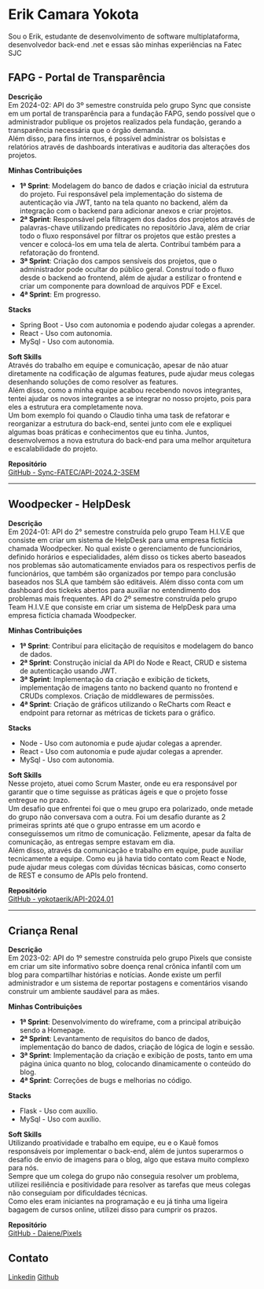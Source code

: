 
# Erik Camara Yokota
Sou o Erik, estudante de desenvolvimento de software multiplataforma, desenvolvedor back-end .net e essas são minhas experiências na Fatec SJC

## FAPG - Portal de Transparência

**Descrição**  
Em 2024-02: API do 3º semestre construída pelo grupo Sync que consiste em um portal de transparência para a fundação FAPG, sendo possível que o administrador publique os projetos realizados pela fundação, gerando a transparência necessária que o órgão demanda.  
Além disso, para fins internos, é possível administrar os bolsistas e relatórios através de dashboards interativas e auditoria das alterações dos projetos.  

**Minhas Contribuições**  
- **1ª Sprint**: Modelagem do banco de dados e criação inicial da estrutura do projeto. Fui responsável pela implementação do sistema de autenticação via JWT, tanto na tela quanto no backend, além da integração com o backend para adicionar anexos e criar projetos.  
- **2ª Sprint**: Responsável pela filtragem dos dados dos projetos através de palavras-chave utilizando predicates no repositório Java, além de criar todo o fluxo responsável por filtrar os projetos que estão prestes a vencer e colocá-los em uma tela de alerta. Contribuí também para a refatoração do frontend.  
- **3ª Sprint**: Criação dos campos sensíveis dos projetos, que o administrador pode ocultar do público geral. Construí todo o fluxo desde o backend ao frontend, além de ajudar a estilizar o frontend e criar um componente para download de arquivos PDF e Excel.  
- **4ª Sprint**: Em progresso.  

**Stacks**  
- Spring Boot - Uso com autonomia e podendo ajudar colegas a aprender.  
- React - Uso com autonomia.  
- MySql - Uso com autonomia.  

**Soft Skills**  
Através do trabalho em equipe e comunicação, apesar de não atuar diretamente na codificação de algumas features, pude ajudar meus colegas desenhando soluções de como resolver as features.  
Além disso, como a minha equipe acabou recebendo novos integrantes, tentei ajudar os novos integrantes a se integrar no nosso projeto, pois para eles a estrutura era completamente nova.  
Um bom exemplo foi quando o Claudio tinha uma task de refatorar e reorganizar a estrutura do back-end, sentei junto com ele e expliquei algumas boas práticas e conhecimentos que eu tinha. Juntos, desenvolvemos a nova estrutura do back-end para uma melhor arquitetura e escalabilidade do projeto.  

**Repositório**  
[GitHub - Sync-FATEC/API-2024.2-3SEM](https://github.com/Sync-FATEC/API-2024.2-3SEM)

---

## Woodpecker - HelpDesk

**Descrição**  
Em 2024-01: API do 2° semestre construída pelo grupo Team H.I.V.E que consiste em criar um sistema de HelpDesk para uma empresa fictícia chamada Woodpecker. No qual existe o gerenciamento de funcionários, definido horários e especialidades, além disso os tickes aberto baseados nos problemas são automaticamente enviados para os respectivos perfis de funcionários, que também são organizados por tempo para conclusão baseados nos SLA que também são editáveis. Além disso conta com um dashboard dos tickeks abertos para auxiliar no entendimento dos problemas mais frequentes. API do 2º semestre construída pelo grupo Team H.I.V.E que consiste em criar um sistema de HelpDesk para uma empresa fictícia chamada Woodpecker.  

**Minhas Contribuições**  
- **1ª Sprint**: Contribuí para elicitação de requisitos e modelagem do banco de dados.  
- **2ª Sprint**: Construção inicial da API do Node e React, CRUD e sistema de autenticação usando JWT.  
- **3ª Sprint**: Implementação da criação e exibição de tickets, implementação de imagens tanto no backend quanto no frontend e CRUDs complexos. Criação de middlewares de permissões.  
- **4ª Sprint**: Criação de gráficos utilizando o ReCharts com React e endpoint para retornar as métricas de tickets para o gráfico.  

**Stacks**  
- Node - Uso com autonomia e pude ajudar colegas a aprender.  
- React - Uso com autonomia e pude ajudar colegas a aprender.  
- MySql - Uso com autonomia.  

**Soft Skills**  
Nesse projeto, atuei como Scrum Master, onde eu era responsável por garantir que o time seguisse as práticas ágeis e que o projeto fosse entregue no prazo.  
Um desafio que enfrentei foi que o meu grupo era polarizado, onde metade do grupo não conversava com a outra. Foi um desafio durante as 2 primeiras sprints até que o grupo entrasse em um acordo e conseguíssemos um ritmo de comunicação. Felizmente, apesar da falta de comunicação, as entregas sempre estavam em dia.  
Além disso, através da comunicação e trabalho em equipe, pude auxiliar tecnicamente a equipe. Como eu já havia tido contato com React e Node, pude ajudar meus colegas com dúvidas técnicas básicas, como conserto de REST e consumo de APIs pelo frontend.  

**Repositório**  
[GitHub - yokotaerik/API-2024.01](https://github.com/yokotaerik/API-2024.01)

---

## Criança Renal

**Descrição**  
Em 2023-02: API do 1º semestre construída pelo grupo Pixels que consiste em criar um site informativo sobre doença renal crônica infantil com um blog para compartilhar histórias e notícias. Aonde existe um perfil administrador e um sistema de reportar postagens e comentários visando construir um ambiente saudável para as mães.  

**Minhas Contribuições**  
- **1ª Sprint**: Desenvolvimento do wireframe, com a principal atribuição sendo a Homepage.  
- **2ª Sprint**: Levantamento de requisitos do banco de dados, implementação do banco de dados, criação de lógica de login e sessão.  
- **3ª Sprint**: Implementação da criação e exibição de posts, tanto em uma página única quanto no blog, colocando dinamicamente o conteúdo do blog.  
- **4ª Sprint**: Correções de bugs e melhorias no código.  

**Stacks**  
- Flask - Uso com auxílio.  
- MySql - Uso com auxílio.  

**Soft Skills**  
Utilizando proatividade e trabalho em equipe, eu e o Kauê fomos responsáveis por implementar o back-end, além de juntos superarmos o desafio de envio de imagens para o blog, algo que estava muito complexo para nós.  
Sempre que um colega do grupo não conseguia resolver um problema, utilizei resiliência e positividade para resolver as tarefas que meus colegas não conseguiam por dificuldades técnicas.  
Como eles eram iniciantes na programação e eu já tinha uma ligeira bagagem de cursos online, utilizei disso para cumprir os prazos.  

**Repositório**  
[GitHub - Daiene/Pixels](https://github.com/Daiene/Pixels)


## Contato
[Linkedin](https://www.linkedin.com/in/erik-camara-yokota-685439233/)
[Github](https://github.com/yokotaerik)
